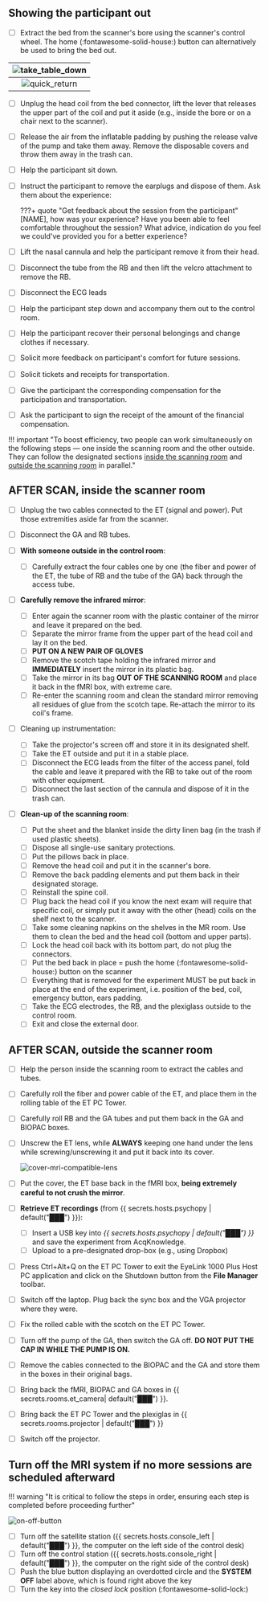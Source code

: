 
## Showing the participant out

- [ ] Extract the bed from the scanner's bore using the scanner's control wheel.
    The home (:fontawesome-solid-house:) button can alternatively be used to bring the bed out.

| ![take_table_down](../assets/images/take_table_down.png) |
|:--:|
| ![quick_return](../assets/images/quick_return.png) |

- [ ] Unplug the head coil from the bed connector, lift the lever that releases the upper part of the coil and put it aside (e.g., inside the bore or on a chair next to the scanner).
- [ ] Release the air from the inflatable padding by pushing the release valve of the pump and take them away. Remove the disposable covers and throw them away in the trash can.
- [ ] Help the participant sit down.
- [ ] Instruct the participant to remove the earplugs and dispose of them. Ask them about the experience:

    ???+ quote "Get feedback about the session from the participant"
        [NAME], how was your experience?
        Have you been able to feel comfortable throughout the session?
        What advice, indication do you feel we could've provided you for a better experience?

- [ ] Lift the nasal cannula and help the participant remove it from their head.
- [ ] Disconnect the tube from the RB and then lift the velcro attachment to remove the RB.
- [ ] Disconnect the ECG leads
- [ ] Help the participant step down and accompany them out to the control room.
- [ ] Help the participant recover their personal belongings and change clothes if necessary.
- [ ] Solicit more feedback on participant's comfort for future sessions.
- [ ] Solicit tickets and receipts for transportation.
- [ ] Give the participant the corresponding compensation for the participation and transportation.
- [ ] Ask the participant to sign the receipt of the amount of the financial compensation.

!!! important "To boost efficiency, two people can work simultaneously on the following steps — one inside the scanning room and the other outside. They can follow the designated sections [inside the scanning room](#after-scan-inside-the-scanner-room) and [outside the scanning room](#after-scan-outside-the-scanner-room) in parallel."

## AFTER SCAN, inside the scanner room

- [ ] Unplug the two cables connected to the ET (signal and power). Put those extremities aside far from the scanner.
- [ ] Disconnect the GA and RB tubes.

- [ ] **With someone outside in the control room**:
    - [ ] Carefully extract the four cables one by one (the fiber and power of the ET, the tube of RB and the tube of the GA) back through the access tube. 
  
- [ ] **Carefully remove the infrared mirror**:
    - [ ] Enter again the scanner room with the plastic container of the mirror and leave it prepared on the bed.
    - [ ] Separate the mirror frame from the upper part of the head coil and lay it on the bed.
    - [ ] **PUT ON A NEW PAIR OF GLOVES**
    - [ ] Remove the scotch tape holding the infrared mirror and **IMMEDIATELY** insert the mirror in its plastic bag.
    - [ ] Take the mirror in its bag **OUT OF THE SCANNING ROOM** and place it back in the fMRI box, with extreme care.
    - [ ] Re-enter the scanning room and clean the standard mirror removing all residues of glue from the scotch tape. Re-attach the mirror to its coil's frame.

- [ ] Cleaning up instrumentation:
    - [ ] Take the projector's screen off and store it in its designated shelf.
    - [ ] Take the ET outside and put it in a stable place.
    - [ ] Disconnect the ECG leads from the filter of the access panel, fold the cable and leave it prepared with the RB to take out of the room with other equipment.
    - [ ] Disconnect the last section of the cannula and dispose of it in the trash can.

- [ ] **Clean-up of the scanning room**:
    - [ ] Put the sheet and the blanket inside the dirty linen bag (in the trash if used plastic sheets).
    - [ ] Dispose all single-use sanitary protections.
    - [ ] Put the pillows back in place.
    - [ ] Remove the head coil and put it in the scanner's bore.
    - [ ] Remove the back padding elements and put them back in their designated storage.
    - [ ] Reinstall the spine coil.
    - [ ] Plug back the head coil if you know the next exam will require that specific coil, or simply put it away with the other (head) coils on the shelf next to the scanner.
    - [ ] Take some cleaning napkins on the shelves in the MR room. Use them to clean the bed and the head coil (bottom and upper parts).
    - [ ] Lock the head coil back with its bottom part, do not plug the connectors.
    - [ ] Put the bed back in place = push the home (:fontawesome-solid-house:) button on the scanner
    - [ ] Everything that is removed for the experiment MUST be put back in place at the end of the experiment, i.e. position of the bed, coil, emergency button, ears padding.
    - [ ] Take the ECG electrodes, the RB, and the plexiglass outside to the control room.
    - [ ] Exit and close the external door.

## AFTER SCAN, outside the scanner room

- [ ] Help the person inside the scanning room to extract the cables and tubes.
- [ ] Carefully roll the fiber and power cable of the ET, and place them in the rolling table of the ET PC Tower.
- [ ] Carefully roll RB and the GA tubes and put them back in the GA and BIOPAC boxes.
- [ ] Unscrew the ET lens, while **ALWAYS** keeping one hand under the lens while screwing/unscrewing it and put it back into its cover.

  ![cover-mri-compatible-lens](../assets/images/cover-mri-compatible-lens.png "Cover MRI compatible lens")

- [ ] Put the cover, the ET base back in the fMRI box, **being extremely careful to not crush the mirror**.
- [ ] **Retrieve ET recordings** (from {{ secrets.hosts.psychopy | default("███") }}):
    - [ ] Insert a USB key into *{{ secrets.hosts.psychopy | default("███") }}* and save the experiment from AcqKnowledge.
    - [ ] Upload to a pre-designated drop-box (e.g., using Dropbox)
- [ ] Press <span class="keypress">Ctrl</span>+<span class="keypress">Alt</span>+<span class="keypress">Q</span> on the ET PC Tower to exit the EyeLink 1000 Plus Host PC application and click on the <span class="keypress">Shutdown</span> button from the **File Manager** toolbar.
- [ ] Switch off the laptop. Plug back the sync box and the VGA projector where they were.
- [ ] Fix the rolled cable with the scotch on the ET PC Tower.
- [ ] Turn off the pump of the GA, then switch the GA off. **DO NOT PUT THE CAP IN WHILE THE PUMP IS ON.**
- [ ] Remove the cables connected to the BIOPAC and the GA and store them in the boxes in their original bags.
- [ ] Bring back the fMRI, BIOPAC and GA boxes in {{ secrets.rooms.et_camera| default("███") }}.
- [ ] Bring back the ET PC Tower and the plexiglas in {{ secrets.rooms.projector | default("███") }}
- [ ] Switch off the projector.

## Turn off the MRI system if no more sessions are scheduled afterward

!!! warning "It is critical to follow the steps in order, ensuring each step is completed before proceeding further"

![on-off-button](../assets/images/on-off-box.jpg)

- [ ] Turn off the satellite station ({{ secrets.hosts.console_left | default("███") }}, the computer on the left side of the control desk)
- [ ] Turn off the control station ({{ secrets.hosts.console_right | default("███") }}, the computer on the right side of the control desk)
- [ ] Push the blue button displaying an overdotted circle and the **SYSTEM OFF** label above, which is found right above the key
- [ ] Turn the key into the *closed lock* position (:fontawesome-solid-lock:)
